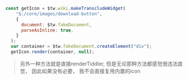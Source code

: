 ```js
const getIcon = $tw.wiki.makeTranscludeWidget(
    "$:/core/images/download-button",
    {
      document: $tw.fakeDocument,
      parseAsInline: true,
    }
  );
  var container = $tw.fakeDocument.createElement("div");
  getIcon.render(container, null);
```

> 另外一种方法就是直接renderTiddler, 但是无论那种方法都感觉很违法直觉， 因此如果没有必要， 我不会直接复用内置的icon